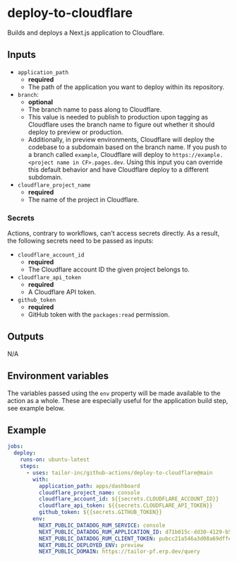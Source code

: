 # deploy-to-cloudflare

Builds and deploys a Next.js application to Cloudflare.

## Inputs

- `application_path`
  - **required**
  - The path of the application you want to deploy within its repository.
- `branch`:
  - **optional**
  - The branch name to pass along to Cloudflare.
  - This value is needed to publish to production upon tagging as Cloudflare uses the branch name to
    figure out whether it should deploy to preview or production.
  - Additionally, in preview environments, Cloudflare will deploy the codebase to a subdomain based on the branch name.
    If you push to a branch called `example`, Cloudflare will deploy to `https://example.<project name in CF>.pages.dev`.
    Using this input you can override this default behavior and have Cloudflare deploy to a different subdomain.
- `cloudflare_project_name`
  - **required**
  - The name of the project in Cloudflare.

### Secrets

Actions, contrary to workflows, can't access secrets directly.
As a result, the following secrets need to be passed as inputs:

- `cloudflare_account_id`
  - **required**
  - The Cloudflare account ID the given project belongs to.
- `cloudflare_api_token`
  - **required**
  - A Cloudflare API token.
- `github_token`
  - **required**
  - GitHub token with the `packages:read` permission.

## Outputs

N/A

## Environment variables

The variables passed using the `env` property will be made available to the action as a whole.
These are especially useful for the application build step, see example below.

## Example

```yaml
jobs:
  deploy:
    runs-on: ubuntu-latest
    steps:
      - uses: tailor-inc/github-actions/deploy-to-cloudflare@main
        with:
          application_path: apps/dashboard
          cloudflare_project_name: console
          cloudflare_account_id: ${{secrets.CLOUDFLARE_ACCOUNT_ID}}
          cloudflare_api_token: ${{secrets.CLOUDFLARE_API_TOKEN}}
          github_token: ${{secrets.GITHUB_TOKEN}}
        env:
          NEXT_PUBLIC_DATADOG_RUM_SERVICE: console
          NEXT_PUBLIC_DATADOG_RUM_APPLICATION_ID: d71b015c-dd30-4129-b50b-b679a796c23a
          NEXT_PUBLIC_DATADOG_RUM_CLIENT_TOKEN: pubcc21a546a3d08a69dffe75492e4dff12
          NEXT_PUBLIC_DEPLOYED_ENV: preview
          NEXT_PUBLIC_DOMAIN: https://tailor-pf.erp.dev/query
```
